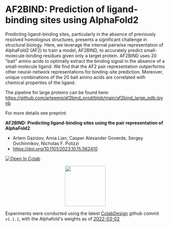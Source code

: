 # AF2BIND: Prediction of ligand-binding sites using AlphaFold2
Predicting ligand-binding sites, particularly in the absence of previously resolved homologous structures, presents a significant challenge in structural biology. Here, we leverage the internal pairwise representation of AlphaFold2 (AF2) to train a model, AF2BIND, to accurately predict small-molecule-binding residues given only a target protein. AF2BIND uses 20 "bait" amino acids to optimally extract the binding signal in the absence of a small-molecule ligand. We find that the AF2 pair representation outperforms other neural-network representations for binding-site prediction. Moreover, unique combinations of the 20 bait amino acids are correlated with chemical properties of the ligand.

The pipeline for large proteins can be found here: https://github.com/arteemg/af2bind_prod/blob/main/af2bind_large_pdb.ipynb

For more details see preprint:

**AF2BIND: Predicting ligand-binding sites using the pair representation of AlphaFold2**
* Artem Gazizov, Anna Lian, Casper Alexander Goverde, Sergey Ovchinnikov, Nicholas F. Polizzi
* https://doi.org/10.1101/2023.10.15.562410


<a href="https://colab.research.google.com/github/sokrypton/af2bind/blob/main/af2bind.ipynb">
  <img src="https://colab.research.google.com/assets/colab-badge.svg" alt="Open In Colab"/>
</a>

<p align="center"><img src="https://raw.githubusercontent.com/artemg97/af2bind_prod/main/logo.png" height="128" /></p>

Experiments were conducted using the latest [ColabDesign](https://github.com/sokrypton/ColabDesign) github commit `v1.1.1`, with the Alphafold's weights as of [2022-03-02](https://storage.googleapis.com/alphafold/alphafold_params_2022-03-02.tar)
